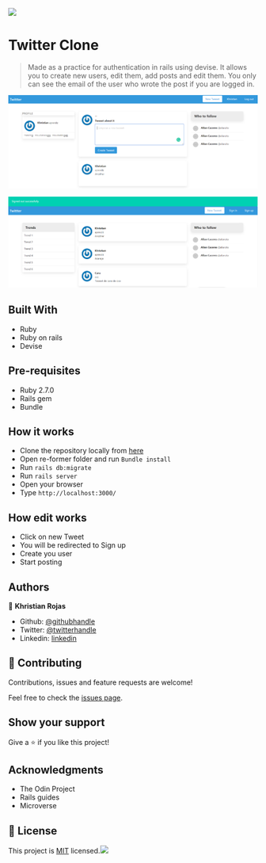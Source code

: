 ![](https://img.shields.io/badge/Microverse-blueviolet)

# Twitter Clone

> Made as a practice for authentication in rails using devise. It allows you to create new users, edit them, add posts and edit them. You only can see the email of the user who wrote the post if you are logged in.


![screenshot](app/assets/images/screenshot1.png)

![screenshot](app/assets/images/screenshot2.png)

## Built With

- Ruby
- Ruby on rails
- Devise

## Pre-requisites

- Ruby 2.7.0
- Rails gem
- Bundle

## How it works

- Clone the repository locally from [here](https://github.com/karmaester/re-former)
- Open re-former folder and run `Bundle install`
- Run `rails db:migrate`
- Run `rails server`
- Open your browser
- Type `http://localhost:3000/`

## How edit works

- Click on new Tweet
- You will be redirected to Sign up
- Create you user
- Start posting

## Authors

👤 **Khristian Rojas**

- Github: [@githubhandle](https://github.com/karmaester)
- Twitter: [@twitterhandle](https://twitter.com/karmaendlich)
- Linkedin: [linkedin](https://www.linkedin.com/in/khristian-rojas/)


## 🤝 Contributing

Contributions, issues and feature requests are welcome!

Feel free to check the [issues page](https://github.com/karmaester/Members-Only/issues).

## Show your support

Give a ⭐️ if you like this project!

## Acknowledgments

- The Odin Project
- Rails guides
- Microverse

## 📝 License

This project is [MIT](lic.url) licensed.![](https://img.shields.io/badge/Microverse-blueviolet)

